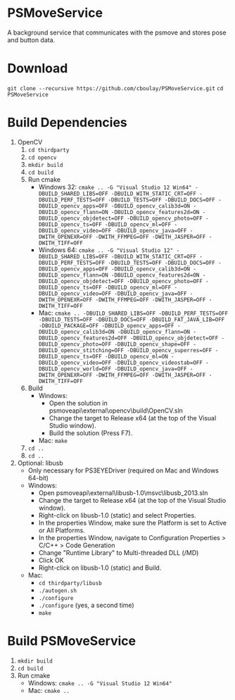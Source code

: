 # PSMoveService
A background service that communicates with the psmove and stores pose and button data.

# Download

`git clone --recursive https://github.com/cboulay/PSMoveService.git`
`cd PSMoveService`

# Build Dependencies

1. OpenCV
    1. `cd thirdparty`
    1. `cd opencv`
    1. `mkdir build`
    1. `cd build`
    1. Run cmake
        * Windows 32: `cmake .. -G "Visual Studio 12 Win64" -DBUILD_SHARED_LIBS=OFF -DBUILD_WITH_STATIC_CRT=OFF -DBUILD_PERF_TESTS=OFF -DBUILD_TESTS=OFF -DBUILD_DOCS=OFF -DBUILD_opencv_apps=OFF -DBUILD_opencv_calib3d=ON -DBUILD_opencv_flann=ON -DBUILD_opencv_features2d=ON -DBUILD_opencv_objdetect=OFF -DBUILD_opencv_photo=OFF -DBUILD_opencv_ts=OFF -DBUILD_opencv_ml=OFF -DBUILD_opencv_video=OFF -DBUILD_opencv_java=OFF -DWITH_OPENEXR=OFF -DWITH_FFMPEG=OFF -DWITH_JASPER=OFF -DWITH_TIFF=OFF`
        * Windows 64: `cmake .. -G "Visual Studio 12" -DBUILD_SHARED_LIBS=OFF -DBUILD_WITH_STATIC_CRT=OFF -DBUILD_PERF_TESTS=OFF -DBUILD_TESTS=OFF -DBUILD_DOCS=OFF -DBUILD_opencv_apps=OFF -DBUILD_opencv_calib3d=ON -DBUILD_opencv_flann=ON -DBUILD_opencv_features2d=ON -DBUILD_opencv_objdetect=OFF -DBUILD_opencv_photo=OFF -DBUILD_opencv_ts=OFF -DBUILD_opencv_ml=OFF -DBUILD_opencv_video=OFF -DBUILD_opencv_java=OFF -DWITH_OPENEXR=OFF -DWITH_FFMPEG=OFF -DWITH_JASPER=OFF -DWITH_TIFF=OFF`
        * Mac: `cmake .. -DBUILD_SHARED_LIBS=OFF -DBUILD_PERF_TESTS=OFF -DBUILD_TESTS=OFF -DBUILD_DOCS=OFF -DBUILD_FAT_JAVA_LIB=OFF -DBUILD_PACKAGE=OFF -DBUILD_opencv_apps=OFF -DBUILD_opencv_calib3d=ON -DBUILD_opencv_flann=ON -DBUILD_opencv_features2d=OFF -DBUILD_opencv_objdetect=OFF -DBUILD_opencv_photo=OFF -DBUILD_opencv_shape=OFF -DBUILD_opencv_stitching=OFF -DBUILD_opencv_superres=OFF -DBUILD_opencv_ts=OFF -DBUILD_opencv_ml=ON -DBUILD_opencv_video=OFF -DBUILD_opencv_videostab=OFF -DBUILD_opencv_world=OFF -DBUILD_opencv_java=OFF -DWITH_OPENEXR=OFF -DWITH_FFMPEG=OFF -DWITH_JASPER=OFF -DWITH_TIFF=OFF`
    1. Build
        * Windows:
            * Open the solution in psmoveapi\external\opencv\build\OpenCV.sln
            * Change the target to Release x64 (at the top of the Visual Studio window).
            * Build the solution (Press F7).
        * Mac: `make`
    1. `cd ..`
    1. `cd ..`
1. Optional: libusb
    * Only necessary for PS3EYEDriver (required on Mac and Windows 64-bit)
    * Windows:
        * Open psmoveapi\external\libusb-1.0\msvc\libusb_2013.sln
        * Change the target to Release x64 (at the top of the Visual Studio window).
        * Right-click on libusb-1.0 (static) and select Properties.
        * In the properties Window, make sure the Platform is set to Active or All Platforms.
        * In the properties Window, navigate to Configuration Properties > C/C++ > Code Generation
        * Change "Runtime Library" to Multi-threaded DLL (/MD)
        * Click OK
        * Right-click on libusb-1.0 (static) and Build.
    * Mac:
        * `cd thirdparty/libusb`
        * `./autogen.sh`
        * `./configure`
        * `./configure` (yes, a second time)
        * `make`

# Build PSMoveService

1. `mkdir build`
1. `cd build`
1. Run cmake
    * Windows: `cmake .. -G "Visual Studio 12 Win64"`
    * Mac: `cmake ..`
